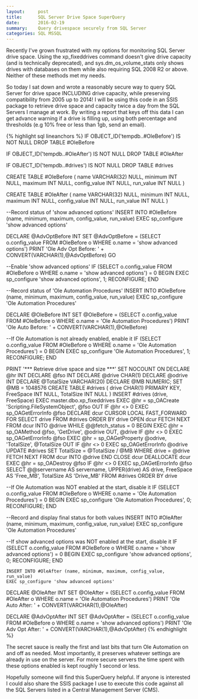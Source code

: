 ```yaml
---
layout:     post
title:      SQL Server Drive Space SuperQuery
date:       2016-02-19
summary:    Query drivespace securely from SQL Server
categories: SQL MSSQL
---
```


Recently I've grown frustrated with my options for monitoring SQL Server drive space. Using the xp_fixeddrives command doesn't give drive capacity (and is technically deprecated), and sys.dm_os_volume_stats only shows drives with databases on them while also requiring SQL 2008 R2 or above. Neither of these methods met my needs.

So today I sat down and wrote a reasonably secure way to query SQL Server for drive space INCLUDING drive capacity, while preserving compatibility from 2005 up to 2014! I will be using this code in an SSIS package to retrieve drive space and capacity twice a day from the SQL Servers I manage at work. By writing a report that keys off this data I can get advance warning if a drive is filling up, using both percentage and thresholds (e.g 10% free or less than 1gb, send an email).

{% highlight sql lineanchors %}
IF OBJECT_ID('tempdb..#OleBefore') IS NOT NULL
	DROP TABLE #OleBefore

IF OBJECT_ID('tempdb..#OleAfter') IS NOT NULL
	DROP TABLE #OleAfter

IF OBJECT_ID('tempdb..#drives') IS NOT NULL
	DROP TABLE #drives

CREATE TABLE #OleBefore 
(
name VARCHAR(32) NULL,
minimum INT NULL,
maximum INT NULL,
config_value INT NULL,
run_value INT NULL
)

CREATE TABLE #OleAfter 
(
name VARCHAR(32) NULL,
minimum INT NULL,
maximum INT NULL,
config_value INT NULL,
run_value INT NULL
)

--Record status of 'show advanced options'
INSERT INTO #OleBefore (name, minimum, maximum, config_value, run_value)
EXEC sp_configure 'show advanced options'

DECLARE @AdvOptBefore INT
SET @AdvOptBefore = (SELECT o.config_value FROM #OleBefore o WHERE o.name = 'show advanced options')
PRINT 'Ole Adv Opt Before: ' + CONVERT(VARCHAR(1),@AdvOptBefore)
GO

--Enable 'show advanced options'
IF (SELECT o.config_value FROM #OleBefore o WHERE o.name = 'show advanced options') = 0 BEGIN 
	EXEC sp_configure 'show advanced options', 1;
	RECONFIGURE;
	END

--Record status of 'Ole Automation Procedures'
INSERT INTO #OleBefore (name, minimum, maximum, config_value, run_value)
EXEC sp_configure 'Ole Automation Procedures'

DECLARE @OleBefore INT
SET @OleBefore = (SELECT o.config_value FROM #OleBefore o WHERE o.name = 'Ole Automation Procedures')
PRINT 'Ole Auto Before: ' + CONVERT(VARCHAR(1),@OleBefore)

--If Ole Automation is not already enabled, enable it
IF (SELECT o.config_value FROM #OleBefore o WHERE o.name = 'Ole Automation Procedures') = 0 BEGIN 
	EXEC sp_configure 'Ole Automation Procedures', 1;
	RECONFIGURE;
	END

PRINT '*** Retrieve drive space and size ***'
SET NOCOUNT ON
DECLARE @hr INT
DECLARE @fso INT
DECLARE @drive CHAR(1)
DECLARE @odrive INT
DECLARE @TotalSize VARCHAR(20)
DECLARE @MB NUMERIC;
SET @MB = 1048576
CREATE TABLE #drives (
	drive CHAR(1) PRIMARY KEY,
	FreeSpace INT NULL,
	TotalSize INT NULL
)
INSERT #drives (drive, FreeSpace) EXEC
master.dbo.xp_fixeddrives
EXEC @hr = sp_OACreate	'Scripting.FileSystemObject',
						@fso OUT
IF @hr <> 0
	EXEC sp_OAGetErrorInfo @fso
DECLARE dcur CURSOR LOCAL FAST_FORWARD FOR
SELECT
	drive
FROM #drives
ORDER BY drive
OPEN dcur
FETCH NEXT FROM dcur INTO @drive
WHILE @@fetch_status = 0
BEGIN
	EXEC @hr = sp_OAMethod	@fso,
							'GetDrive',
							@odrive OUT,
							@drive
	IF @hr <> 0
		EXEC sp_OAGetErrorInfo @fso
	EXEC @hr =
	sp_OAGetProperty	@odrive,
						'TotalSize',
						@TotalSize OUT
	IF @hr <> 0
		EXEC sp_OAGetErrorInfo @odrive
	UPDATE #drives
	SET TotalSize = @TotalSize / @MB
	WHERE drive = @drive
	FETCH NEXT FROM dcur INTO @drive
END
CLOSE dcur
DEALLOCATE dcur
EXEC @hr = sp_OADestroy @fso
IF @hr <> 0
	EXEC sp_OAGetErrorInfo @fso
SELECT
	@@servername AS servername,
	UPPER(drive) AS drive,
	FreeSpace AS 'Free_MB',
	TotalSize AS 'Drive_MB'
FROM #drives
ORDER BY drive

--If Ole Automation was NOT enabled at the start, disable it
IF (SELECT o.config_value FROM #OleBefore o WHERE o.name = 'Ole Automation Procedures') = 0  BEGIN
	EXEC sp_configure 'Ole Automation Procedures', 0;
	RECONFIGURE;
	END

--Record and display final status for both values
INSERT INTO #OleAfter (name, minimum, maximum, config_value, run_value)
EXEC sp_configure 'Ole Automation Procedures'

--If show advanced options was NOT enabled at the start, disable it
IF (SELECT o.config_value FROM #OleBefore o WHERE o.name = 'show advanced options') = 0  BEGIN
	EXEC sp_configure 'show advanced options', 0;
	RECONFIGURE;
	END

	INSERT INTO #OleAfter (name, minimum, maximum, config_value, run_value)
	EXEC sp_configure 'show advanced options'

DECLARE @OleAfter INT
SET @OleAfter = (SELECT o.config_value FROM #OleAfter o WHERE o.name = 'Ole Automation Procedures')
PRINT 'Ole Auto After: ' + CONVERT(VARCHAR(1),@OleAfter)

DECLARE @AdvOptAfter INT
SET @AdvOptAfter = (SELECT o.config_value FROM #OleBefore o WHERE o.name = 'show advanced options')
PRINT 'Ole Adv Opt After: ' + CONVERT(VARCHAR(1),@AdvOptAfter)
{% endhighlight %}


The secret sauce is really the first and last bits that turn Ole Automation on and off as needed. Most importantly, it preserves whatever settings are already in use on the server. For more secure servers the time spent with these options enabled is kept roughly 1 second or less.

Hopefully someone will find this SuperQuery helpful. If anyone is interested I could also share the SSIS package I use to execute this code against all the SQL Servers listed in a Central Management Server (CMS).